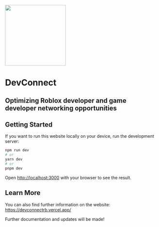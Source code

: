 <img src="https://github.com/JustinScitech/devconnectrb/assets/56651128/bd0e15a7-8c34-46f4-9487-cd55c37c961a" width="200" height="200">

# DevConnect
## Optimizing Roblox developer and game developer networking opportunities

## Getting Started

If you want to run this website locally on your device, run the development server:

```bash
npm run dev
# or
yarn dev
# or
pnpm dev
```

Open [http://localhost:3000](http://localhost:3000) with your browser to see the result.

## Learn More

You can also find further information on the website: https://devconnectrb.vercel.app/

Further documentation and updates will be made!
